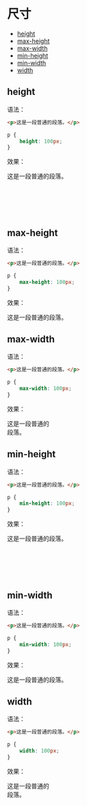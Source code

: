 # 尺寸

* [height](#height)
* [max-height](#max-height)
* [max-width](#max-width)
* [min-height](#min-height)
* [min-width](#min-width)
* [width](#width)

## height

语法：

```html
<p>这是一段普通的段落。</p>
```

```css
p {
    height: 100px;
}
```

效果：

<section>
    <p style="height: 100px;">这是一段普通的段落。</p>
</section>


## max-height

语法：

```html
<p>这是一段普通的段落。</p>
```

```css
p {
    max-height: 100px;
}
```

效果：

<section>
    <p style="max-height: 100px;">这是一段普通的段落。</p>
</section>

## max-width

语法：

```html
<p>这是一段普通的段落。</p>
```

```css
p {
    max-width: 100px;
}
```

效果：

<section>
    <p style="max-width: 100px;">这是一段普通的段落。</p>
</section>

## min-height

语法：

```html
<p>这是一段普通的段落。</p>
```

```css
p {
    min-height: 100px;
}
```

效果：

<section>
    <p style="min-height: 100px;">这是一段普通的段落。</p>
</section>

## min-width

语法：

```html
<p>这是一段普通的段落。</p>
```

```css
p {
    min-width: 100px;
}
```

效果：

<section>
    <p style="min-width: 100px;">这是一段普通的段落。</p>
</section>

## width

语法：

```html
<p>这是一段普通的段落。</p>
```

```css
p {
    width: 100px;
}
```

效果：

<section>
    <p style="width: 100px;">这是一段普通的段落。</p>
</section>